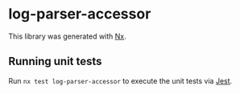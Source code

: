 # log-parser-accessor

This library was generated with [Nx](https://nx.dev).

## Running unit tests

Run `nx test log-parser-accessor` to execute the unit tests via [Jest](https://jestjs.io).
